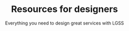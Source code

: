 ---
layout: role-index-designers
title: Resources for designers
subtitle: Everything you need to design great services with LGSS
audience: designers
hero: LGSS design principles
breadcrumbs:
  -
    title: Home
    url: /service-manual
---